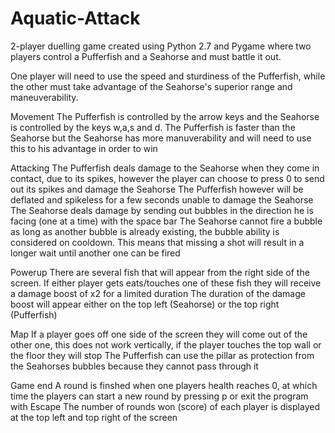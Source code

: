 # Aquatic-Attack
2-player duelling game created using Python 2.7 and Pygame where two players control a Pufferfish and a Seahorse and must battle it out. 

One player will need to use the speed and sturdiness of the Pufferfish, while the other must take advantage of the Seahorse's superior range and maneuverability. 

Movement
The Pufferfish is controlled by the arrow keys and the Seahorse is controlled by the keys w,a,s and d.
The Pufferfish is faster than the Seahorse but the Seahorse has more manuverability and will need to use this to his advantage in order to win

Attacking
The Pufferfish deals damage to the Seahorse when they come in contact, due to its spikes, however the player can choose to press 0 to send out its spikes and damage the Seahorse
The Pufferfish however will be deflated and spikeless for a few seconds unable to damage the Seahorse
The Seahorse deals damage by sending out bubbles in the direction he is facing (one at a time) with the space bar
The Seahorse cannot fire a bubble as long as another bubble is already existing, the bubble ability is considered on cooldown.
This means that missing a shot will result in a longer wait until another one can be fired

Powerup
There are several fish that will appear from the right side of the screen. If either player gets eats/touches one of these fish they will receive a damage boost of x2 for a limited duration
The duration of the damage boost will appear either on the top left (Seahorse) or the top right (Pufferfish)

Map
If a player goes off one side of the screen they will come out of the other one, this does not work vertically, if the player touches the top wall or the floor they will stop
The Pufferfish can use the pillar as protection from the Seahorses bubbles because they cannot pass through it

Game end
A round is finshed when one players health reaches 0, at which time the players can start a new round by pressing p or exit the program with Escape
The number of rounds won (score) of each player is displayed at the top left and top right of the screen
